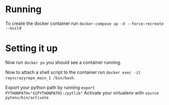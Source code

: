 # Running 
To create the docker container run `docker-compose up -d --force-recreate --build`

# Setting it up
Now run `docker ps` you should see a container running.

Now to attach a shell script to the container run `docker exec -it rayscrazyrepo_main_1 /bin/bash`.

Export your python path by running `export PYTHONPATH="${PYTHONPATH}:/pytlib"`
Activate your virtualenv with `source pytenv/bin/activate`

